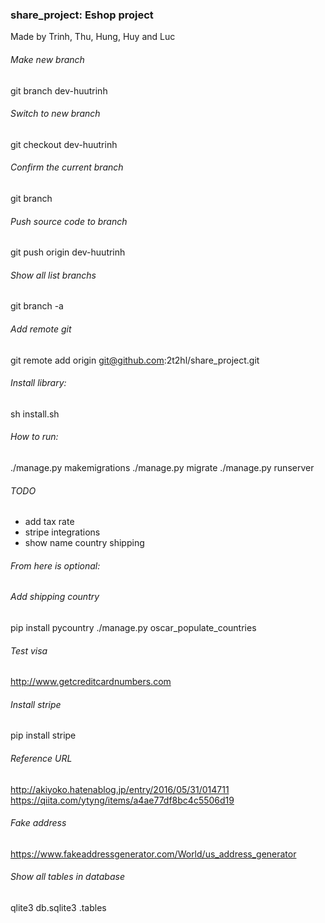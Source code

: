 ### share_project: Eshop project
Made by Trinh, Thu, Hung, Huy and Luc

###### Make new branch
git branch dev-huutrinh

###### Switch to new branch
git checkout dev-huutrinh

###### Confirm the current branch
git branch

###### Push source code to branch
git push origin dev-huutrinh

###### Show all list branchs
git branch -a   

###### Add remote git
git remote add origin git@github.com:2t2hl/share_project.git

###### Install library:
sh install.sh

###### How to run:
./manage.py makemigrations
./manage.py migrate
./manage.py runserver

###### TODO
* add tax rate
* stripe integrations
* show name country shipping


###### From here is optional:
###### Add shipping country
pip install pycountry
./manage.py oscar_populate_countries

###### Test visa
http://www.getcreditcardnumbers.com

###### Install stripe
pip install stripe

###### Reference URL
http://akiyoko.hatenablog.jp/entry/2016/05/31/014711
https://qiita.com/ytyng/items/a4ae77df8bc4c5506d19

###### Fake address
https://www.fakeaddressgenerator.com/World/us_address_generator

###### Show all tables in database
qlite3 db.sqlite3
.tables

